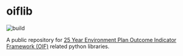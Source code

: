 # oiflib

![build](https://github.com/Defra-Data-Science-Centre-of-Excellence/oiflib/workflows/Python%20package/badge.svg)

A public repository for [25 Year Environment Plan Outcome Indicator Framework (OIF)](https://www.gov.uk/government/publications/25-year-environment-plan-progress-reports) related python libraries.
